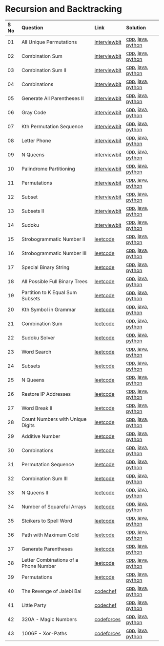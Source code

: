 # Recursion and Backtracking

| S No | Question                              | Link                                                                               | Solution                      |
| :--- | :------------------------------------ | :--------------------------------------------------------------------------------- | :---------------------------- |
| 01   | All Unique Permutations               | [interviewbit](https://www.interviewbit.com/problems/all-unique-permutations/)     | [cpp](), [java](), [python]() |
| 02   | Combination Sum                       | [interviewbit](https://www.interviewbit.com/problems/combination-sum/)             | [cpp](), [java](), [python]() |
| 03   | Combination Sum II                    | [interviewbit](https://www.interviewbit.com/problems/combination-sum-ii/)          | [cpp](), [java](), [python]() |
| 04   | Combinations                          | [interviewbit](https://www.interviewbit.com/problems/combinations/)                | [cpp](), [java](), [python]() |
| 05   | Generate All Parentheses II           | [interviewbit](https://www.interviewbit.com/problems/generate-all-parentheses-ii/) | [cpp](), [java](), [python]() |
| 06   | Gray Code                             | [interviewbit](https://www.interviewbit.com/problems/gray-code/)                   | [cpp](), [java](), [python]() |
| 07   | Kth Permutation Sequence              | [interviewbit](https://www.interviewbit.com/problems/kth-permutation-sequence/)    | [cpp](), [java](), [python]() |
| 08   | Letter Phone                          | [interviewbit](https://www.interviewbit.com/problems/letter-phone/)                | [cpp](), [java](), [python]() |
| 09   | N Queens                              | [interviewbit](https://www.interviewbit.com/problems/nqueens/)                     | [cpp](), [java](), [python]() |
| 10   | Palindrome Partitioning               | [interviewbit](https://www.interviewbit.com/problems/palindrome-partitioning/)     | [cpp](), [java](), [python]() |
| 11   | Permutations                          | [interviewbit](https://www.interviewbit.com/problems/permutations/)                | [cpp](), [java](), [python]() |
| 12   | Subset                                | [interviewbit](https://www.interviewbit.com/problems/subset/)                      | [cpp](), [java](), [python]() |
| 13   | Subsets II                            | [interviewbit](https://www.interviewbit.com/problems/subsets-ii/)                  | [cpp](), [java](), [python]() |
| 14   | Sudoku                                | [interviewbit](https://www.interviewbit.com/problems/sudoku/)                      | [cpp](), [java](), [python]() |
| 15   | Strobogrammatic Number II             | [leetcode](https://leetcode.com/problems/strobogrammatic-number-ii/)               | [cpp](), [java](), [python]() |
| 16   | Strobogrammatic Number III            | [leetcode](https://leetcode.com/problems/strobogrammatic-number-iii/)              | [cpp](), [java](), [python]() |
| 17   | Special Binary String                 | [leetcode](https://leetcode.com/problems/special-binary-string/)                   | [cpp](), [java](), [python]() |
| 18   | All Possible Full Binary Trees        | [leetcode](https://leetcode.com/problems/all-possible-full-binary-trees/)          | [cpp](), [java](), [python]() |
| 19   | Partition to K Equal Sum Subsets      | [leetcode](https://leetcode.com/problems/partition-to-k-equal-sum-subsets/)        | [cpp](), [java](), [python]() |
| 20   | Kth Symbol in Grammar                 | [leetcode](https://leetcode.com/problems/k-th-symbol-in-grammar/)                  | [cpp](), [java](), [python]() |
| 21   | Combination Sum                       | [leetcode](https://leetcode.com/problems/combination-sum/)                         | [cpp](), [java](), [python]() |
| 22   | Sudoku Solver                         | [leetcode](https://leetcode.com/problems/sudoku-solver/)                           | [cpp](), [java](), [python]() |
| 23   | Word Search                           | [leetcode](https://leetcode.com/problems/word-search/)                             | [cpp](), [java](), [python]() |
| 24   | Subsets                               | [leetcode](https://leetcode.com/problems/subsets/)                                 | [cpp](), [java](), [python]() |
| 25   | N Queens                              | [leetcode](https://leetcode.com/problems/n-queens/)                                | [cpp](), [java](), [python]() |
| 26   | Restore IP Addresses                  | [leetcode](https://leetcode.com/problems/restore-ip-addresses/)                    | [cpp](), [java](), [python]() |
| 27   | Word Break II                         | [leetcode](https://leetcode.com/problems/word-break-ii/)                           | [cpp](), [java](), [python]() |
| 28   | Count Numbers with Unique Digits      | [leetcode](https://leetcode.com/problems/count-numbers-with-unique-digits/)        | [cpp](), [java](), [python]() |
| 29   | Additive Number                       | [leetcode](https://leetcode.com/problems/additive-number/)                         | [cpp](), [java](), [python]() |
| 30   | Combinations                          | [leetcode](https://leetcode.com/problems/combinations/)                            | [cpp](), [java](), [python]() |
| 31   | Permutation Sequence                  | [leetcode](https://leetcode.com/problems/permutation-sequence/)                    | [cpp](), [java](), [python]() |
| 32   | Combination Sum III                   | [leetcode](https://leetcode.com/problems/combination-sum-iii/)                     | [cpp](), [java](), [python]() |
| 33   | N Queens II                           | [leetcode](https://leetcode.com/problems/n-queens-ii/)                             | [cpp](), [java](), [python]() |
| 34   | Number of Squareful Arrays            | [leetcode](https://leetcode.com/problems/number-of-squareful-arrays/)              | [cpp](), [java](), [python]() |
| 35   | Stcikers to Spell Word                | [leetcode](https://leetcode.com/problems/stickers-to-spell-word/)                  | [cpp](), [java](), [python]() |
| 36   | Path with Maximum Gold                | [leetcode](https://leetcode.com/problems/path-with-maximum-gold/)                  | [cpp](), [java](), [python]() |
| 37   | Generate Parentheses                  | [leetcode](https://leetcode.com/problems/generate-parentheses/)                    | [cpp](), [java](), [python]() |
| 38   | Letter Combinations of a Phone Number | [leetcode](https://leetcode.com/problems/letter-combinations-of-a-phone-number/)   | [cpp](), [java](), [python]() |
| 39   | Permutations                          | [leetcode](https://leetcode.com/problems/permutations/)                            | [cpp](), [java](), [python]() |
| 40   | The Revenge of Jalebi Bai             | [codechef](https://www.codechef.com/problems/KOL1510)                              | [cpp](), [java](), [python]() |
| 41   | Little Party                          | [codechef](https://www.codechef.com/problems/LPARTY)                               | [cpp](), [java](), [python]() |
| 42   | 320A - Magic Numbers                  | [codeforces](https://codeforces.com/problemset/problem/320/A)                      | [cpp](), [java](), [python]() |
| 43   | 1006F - Xor-Paths                     | [codeforces](https://codeforces.com/contest/1006/problem/F)                        | [cpp](), [java](), [python]() |
